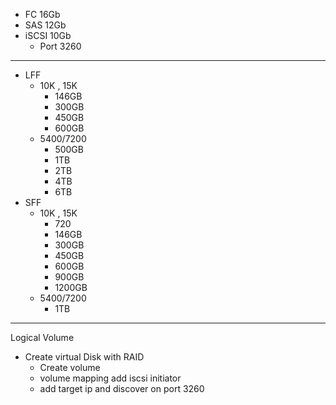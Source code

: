 
- FC    16Gb
- SAS   12Gb
- iSCSI 10Gb
    *  Port 3260
 
----------------------------------------------------------
* LFF
  - 10K , 15K
       + 146GB
       + 300GB
       + 450GB
       + 600GB
   - 5400/7200
        + 500GB
        + 1TB
        + 2TB
        + 4TB
        + 6TB
* SFF
  - 10K , 15K
       + 720
       + 146GB
       + 300GB
       + 450GB
       + 600GB
       + 900GB
       + 1200GB
   - 5400/7200
       + 1TB
    


  
----------------------------------------------------------
Logical Volume
   - Create virtual Disk with RAID
        - Create volume
        - volume mapping
add iscsi initiator
        - add target ip and discover on port 3260
    

